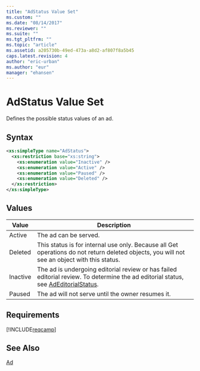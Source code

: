 ```yaml
---
title: "AdStatus Value Set"
ms.custom: ""
ms.date: "08/14/2017"
ms.reviewer: ""
ms.suite: ""
ms.tgt_pltfrm: ""
ms.topic: "article"
ms.assetid: a205730b-49ed-473a-a8d2-af807f8a5b45
caps.latest.revision: 4
author: "eric-urban"
ms.author: "eur"
manager: "ehansen"
---
```

# AdStatus Value Set
Defines the possible status values of an ad.

## Syntax

```xml
<xs:simpleType name="AdStatus">
  <xs:restriction base="xs:string">
    <xs:enumeration value="Inactive" />
    <xs:enumeration value="Active" />
    <xs:enumeration value="Paused" />
    <xs:enumeration value="Deleted" />
  </xs:restriction>
</xs:simpleType>
```

## Values

|Value|Description|
|---------|---------------|
|Active|The ad can be served.|
|Deleted|This status is for internal use only. Because all Get operations do not return deleted objects, you will not see an object with this status.|
|Inactive|The ad is undergoing editorial review or has failed editorial review. To determine the  ad editorial status, see [AdEditorialStatus](../campaign-api/adeditorialstatus-value-set.md).|
|Paused|The ad will not serve until the owner resumes it.|

## Requirements
[!INCLUDE[reqcamp](../campaign-api/includes/reqcamp.md)]
## See Also
[Ad](../campaign-api/ad-data-object.md)


